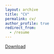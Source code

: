```yaml
---
layout: archive
title: "CV"
permalink: cv/
author_profile: true
redirect_from:
  - /resume
---
```


[Download](/files/cv.pdf)
